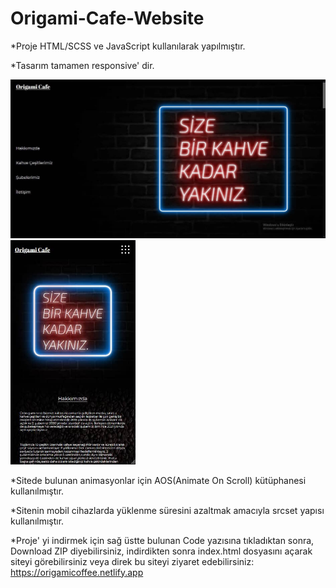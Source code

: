 # Origami-Cafe-Website

*Proje HTML/SCSS ve JavaScript kullanılarak yapılmıştır.

*Tasarım tamamen responsive' dir.

<img src="./images/github_images/desktop_img.jpg">
<img src="./images/github_images/mobil.jpg" width="200">

*Sitede bulunan animasyonlar için AOS(Animate On Scroll) kütüphanesi kullanılmıştır.

*Sitenin mobil cihazlarda yüklenme süresini azaltmak amacıyla srcset yapısı kullanılmıştır.

*Proje' yi indirmek için sağ üstte bulunan Code yazısına tıkladıktan sonra, Download ZIP diyebilirsiniz, indirdikten sonra index.html dosyasını açarak siteyi görebilirsiniz veya direk bu siteyi ziyaret edebilirsiniz: https://origamicoffee.netlify.app
